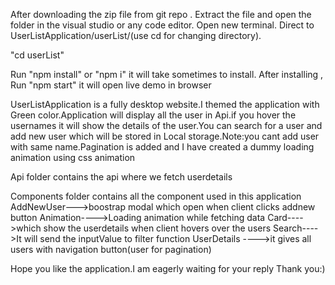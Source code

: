 After downloading the zip file from git repo .
Extract the file and open the folder in the visual studio or any code editor.
Open new terminal.
Direct to UserListApplication/userList/(use cd for changing directory).

"cd userList"

Run "npm install" or "npm i" it will take sometimes to install.
After installing ,
Run "npm start" it will open live demo in browser

UserListApplication is a fully desktop website.I themed the application with Green color.Application will display all the user in Api.if you hover the usernames it will show the details of the user.You can search for a user and add new user which will be stored in Local storage.Note:you cant add user with same name.Pagination is added and I have created a dummy loading animation using css animation

Api folder contains the api where we fetch userdetails

Components folder contains all the component used in this application
AddNewUser--->boostrap modal which open when client clicks addnew button
Animation---->Loading animation while fetching data
Card---->which show the userdetails when client hovers over the users
Search---->It will send the inputValue to filter function
UserDetails ---->it gives all users with navigation button(user for pagination)

Hope you like the application.I am eagerly waiting for your reply
Thank you:)
